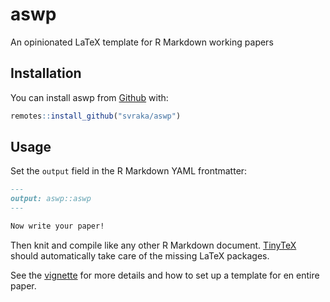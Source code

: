 
# aswp

<!-- badges: start -->
<!-- badges: end -->

An opinionated LaTeX template for R Markdown working papers 

## Installation

You can install  aswp from [Github](https://github.com/svraka/aswp) with:

``` r
remotes::install_github("svraka/aswp")
```

## Usage

Set the `output` field in the R Markdown YAML frontmatter:

``` markdown
---
output: aswp::aswp
---

Now write your paper!
```

Then knit and compile like any other R Markdown document. [TinyTeX](https://yihui.org/tinytex/) should automatically take care of the missing LaTeX packages.

See the [vignette](vignette/aswp.Rmd) for more details and how to set up a template for en entire paper.

